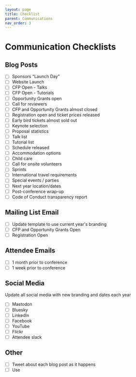 ```yaml
---
layout: page
title: Checklist
parent: Communications
nav_order: 3
---
```


# Communication Checklists

## Blog Posts

- [ ] Sponsors "Launch Day"
- [ ] Website Launch
- [ ] CFP Open - Talks
- [ ] CFP Open - Tutorials
- [ ] Opportunity Grants open
- [ ] Call for reviewers
- [ ] CFP and Opportunity Grants almost closed
- [ ] Registration open and ticket prices released
- [ ] Early bird tickets almost sold out
- [ ] Keynote selection
- [ ] Proposal statistics
- [ ] Talk list
- [ ] Tutorial list
- [ ] Schedule released
- [ ] Accommodation options
- [ ] Child care
- [ ] Call for onsite volunteers
- [ ] Sprints
- [ ] International travel requirements
- [ ] Special events / parties
- [ ] Next year location/dates
- [ ] Post-conference wrap-up
- [ ] Code of Conduct transparency report

## Mailing List Email

- [ ] Update template to use current year's branding
- [ ] CFP and Opportunity Grants Open
- [ ] Registration Open

## Attendee Emails

- [ ] 1 month prior to conference
- [ ] 1 week prior to conference

## Social Media

Update all social media with new branding and dates each year

- [ ] Mastodon
- [ ] Bluesky
- [ ] LinkedIn
- [ ] Facebook
- [ ] YouTube
- [ ] Flickr
- [ ] Attendee slack

## Other

- [ ] Tweet about each blog post as it happens
- [ ] Use
